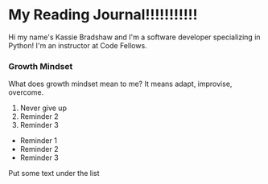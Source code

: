 # My Reading Journal!!!!!!!!!!!

Hi my name's Kassie Bradshaw and I'm a software developer specializing in Python! I'm an instructor at Code Fellows.

### Growth Mindset

What does growth mindset mean to me? It means adapt, improvise, overcome.

1. Never give up
2. Reminder 2
3. Reminder 3

- Reminder 1
- Reminder 2
- Reminder 3

Put some text under the list
